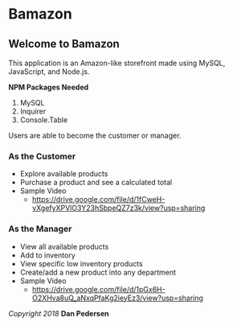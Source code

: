 # **Bamazon**

## Welcome to Bamazon

This application is an Amazon-like storefront made using MySQL, JavaScript, and Node.js.

**NPM Packages Needed**
1. MySQL
2. Inquirer
3. Console.Table

Users are able to become the customer or manager.

### As the Customer ###
* Explore available products
* Purchase a product and see a calculated total
* Sample Video
    * https://drive.google.com/file/d/1fCweH-vXgefyXPVlO3Y23hSbpeQZ7z3k/view?usp=sharing

### As the Manager ###
* View all available products
* Add to inventory
* View specific low inventory products
* Create/add a new product into any department
* Sample Video
    * https://drive.google.com/file/d/1pGx6H-O2XHva8uQ_aNxqPfaKg2ieyEz3/view?usp=sharing



*Copyright 2018* **Dan Pedersen**
